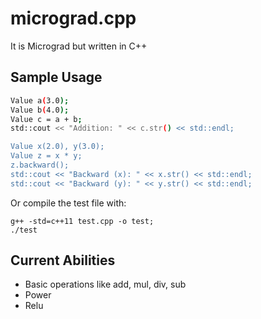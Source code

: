 # micrograd.cpp

It is Micrograd but written in C++

## Sample Usage


``` bash
Value a(3.0);
Value b(4.0);
Value c = a + b;
std::cout << "Addition: " << c.str() << std::endl;

Value x(2.0), y(3.0);
Value z = x * y;
z.backward();
std::cout << "Backward (x): " << x.str() << std::endl;
std::cout << "Backward (y): " << y.str() << std::endl;
```

Or compile the test file with:

```
g++ -std=c++11 test.cpp -o test;
./test
```

## Current Abilities

* Basic operations like add, mul, div, sub
* Power
* Relu
